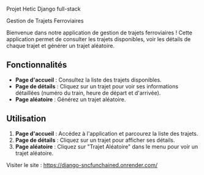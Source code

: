 Projet Hetic Django full-stack 


Gestion de Trajets Ferroviaires

Bienvenue dans notre application de gestion de trajets ferroviaires ! Cette application permet de consulter les trajets disponibles, voir les détails de chaque trajet et générer un trajet aléatoire.

## Fonctionnalités

- **Page d'accueil** : Consultez la liste des trajets disponibles.
- **Page de détails** : Cliquez sur un trajet pour voir ses informations détaillées (numéro du train, heure de départ et d'arrivée).
- **Page aléatoire** : Générez un trajet aléatoire.

## Utilisation

1. **Page d'accueil** : Accédez à l'application et parcourez la liste des trajets.
2. **Page de détails** : Cliquez sur un trajet pour afficher ses détails.
3. **Page aléatoire** : Cliquez sur "Trajet Aléatoire" dans le menu pour voir un trajet aléatoire.

Visiter le site : https://django-sncfunchained.onrender.com/
